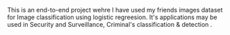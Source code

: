 This is an end-to-end project wehre I have used my friends images dataset for Image classification using logistic regreesion.
It's applications may be used in Security and Surveillance, Criminal's classification & detection .
